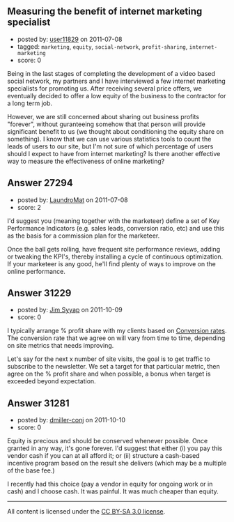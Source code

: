 ## Measuring the benefit of internet marketing specialist

- posted by: [user11829](https://stackexchange.com/users/-1/11829-user11829) on 2011-07-08
- tagged: `marketing`, `equity`, `social-network`, `profit-sharing`, `internet-marketing`
- score: 0

Being in the last stages of completing the development of a video based social network, my partners and I have interviewed a few internet marketing specialists for promoting us.
After receiving several price offers, we eventually decided to offer a low equity of the business to the contractor for a long term job.

However, we are still concerned about sharing out business profits "forever", without guranteeing somehow that that person will provide significant benefit to us (we thought about conditioning the equity share on something).
I know that we can use various statistics tools to count the leads of users to our site, but I'm not sure of which percentage of users should I expect to have from internet marketing?
Is there another effective way to measure the effectiveness of online marketing? 


## Answer 27294

- posted by: [LaundroMat](https://stackexchange.com/users/-1/10705-laundromat) on 2011-07-08
- score: 2

I'd suggest you (meaning together with the marketeer) define a set of Key Performance Indicators (e.g. sales leads, conversion ratio, etc) and use this as the basis for a commission plan for the marketeer.

Once the ball gets rolling, have frequent site performance reviews, adding or tweaking the KPI's, thereby installing a cycle of continuous optimization. If your marketeer is any good, he'll find plenty of ways to improve on the online performance. 


## Answer 31229

- posted by: [Jim Syyap](https://stackexchange.com/users/-1/13703-jim-syyap) on 2011-10-09
- score: 0

<p>I typically arrange % profit share with my clients based on <a href="http://en.wikipedia.org/wiki/Conversion_rate" rel="nofollow">Conversion rates</a>. The conversion rate that we agree on will vary from time to time, depending on site metrics that needs improving. </p>

<p>Let's say for the next x number of site visits, the goal is to get traffic to subscribe to the newsletter. We set a target for that particular metric, then agree on the % profit share and when possible, a bonus when target is exceeded beyond expectation.</p>



## Answer 31281

- posted by: [dmiller-conj](https://stackexchange.com/users/-1/13285-dmiller-conj) on 2011-10-10
- score: 0

Equity is precious and should be conserved whenever possible.  Once granted in any way, it's gone forever.  I'd suggest that either (i) you pay this vendor cash if you can at all afford it; or (ii) structure a cash-based incentive program based on the result she delivers (which may be a multiple of the base fee.)

I recently had this choice (pay a vendor in equity for ongoing work or in cash) and I choose cash.  It was painful.  It was much cheaper than equity. 



---

All content is licensed under the [CC BY-SA 3.0 license](https://creativecommons.org/licenses/by-sa/3.0/).
